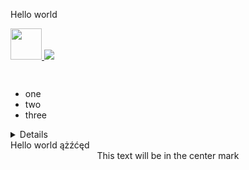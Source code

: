 Hello world
<a href="google.com" target="blank" >

<img src="https://upload.wikimedia.org/wikipedia/commons/thumb/7/71/Calico_tabby_cat_-_Savannah.jpg/1200px-Calico_tabby_cat_-_Savannah.jpg" height="50" >
</img>
</a>


<a href="google.com" target="blank" >

<img src="https://upload.wikimedia.org/wikipedia/commons/thumb/7/71/Calico_tabby_cat_-_Savannah.jpg/1200px-Calico_tabby_cat_-_Savannah.jpg" >
</img>
</a>





```java
 
```


 - one
 - two
 - three

<details>

</details>
Hello world ążźćęd
<div align="center" >
This text will be in the center mark</div>


